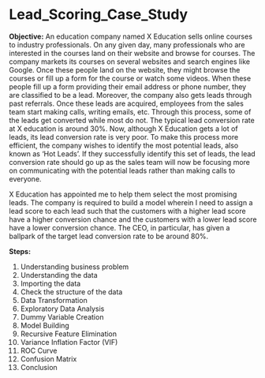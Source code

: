 # Lead_Scoring_Case_Study

**Objective:**
An education company named X Education sells online courses to industry professionals. On any given day, many professionals who are interested in the courses land on their website and browse for courses. 
The company markets its courses on several websites and search engines like Google. Once these people land on the website, they might browse the courses or fill up a form for the course or watch some videos. When these people fill up a form providing their email address or phone number, they are classified to be a lead. Moreover, the company also gets leads through past referrals. Once these leads are acquired, employees from the sales team start making calls, writing emails, etc. Through this process, some of the leads get converted while most do not. The typical lead conversion rate at X education is around 30%. 
Now, although X Education gets a lot of leads, its lead conversion rate is very poor. To make this process more efficient, the company wishes to identify the most potential leads, also known as ‘Hot Leads’. If they successfully identify this set of leads, the lead conversion rate should go up as the sales team will now be focusing more on communicating with the potential leads rather than making calls to everyone. 

X Education has appointed me to help them select the most promising leads. The company is required to build a model wherein I need to assign a lead score to each lead such that the customers with a higher lead score have a higher conversion chance and the customers with a lower lead score have a lower conversion chance. The CEO, in particular, has given a ballpark of the target lead conversion rate to be around 80%.

**Steps:**
1. Understanding business problem
2. Understanding the data
3. Importing the data
4. Check the structure of the data
5. Data Transformation
6. Exploratory Data Analysis
7. Dummy Variable Creation
8. Model Building
9. Recursive Feature Elimination
10. Variance Inflation Factor (VIF)
11. ROC Curve
12. Confusion Matrix
13. Conclusion


